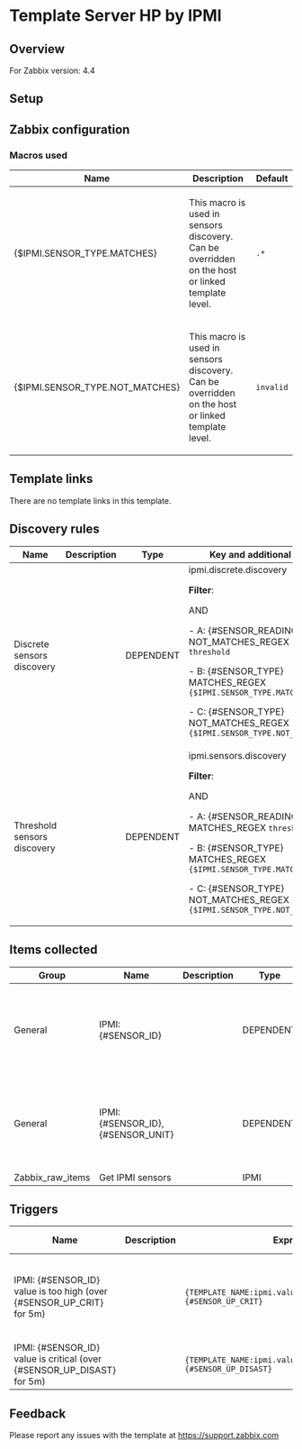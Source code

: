 
# Template Server HP by IPMI

## Overview

For Zabbix version: 4.4  

## Setup


## Zabbix configuration


### Macros used

|Name|Description|Default|
|----|-----------|-------|
|{$IPMI.SENSOR_TYPE.MATCHES}|<p>This macro is used in sensors discovery. Can be overridden on the host or linked template level.</p>|`.*`|
|{$IPMI.SENSOR_TYPE.NOT_MATCHES}|<p>This macro is used in sensors discovery. Can be overridden on the host or linked template level.</p>|`invalid`|

## Template links

There are no template links in this template.

## Discovery rules

|Name|Description|Type|Key and additional info|
|----|-----------|----|----|
|Discrete sensors discovery||DEPENDENT|ipmi.discrete.discovery<p>**Filter**:</p>AND <p>- A: {#SENSOR_READING_TYPE} NOT_MATCHES_REGEX `threshold`</p><p>- B: {#SENSOR_TYPE} MATCHES_REGEX `{$IPMI.SENSOR_TYPE.MATCHES}`</p><p>- C: {#SENSOR_TYPE} NOT_MATCHES_REGEX `{$IPMI.SENSOR_TYPE.NOT_MATCHES}`</p>|
|Threshold sensors discovery||DEPENDENT|ipmi.sensors.discovery<p>**Filter**:</p>AND <p>- A: {#SENSOR_READING_TYPE} MATCHES_REGEX `threshold`</p><p>- B: {#SENSOR_TYPE} MATCHES_REGEX `{$IPMI.SENSOR_TYPE.MATCHES}`</p><p>- C: {#SENSOR_TYPE} NOT_MATCHES_REGEX `{$IPMI.SENSOR_TYPE.NOT_MATCHES}`</p>|

## Items collected

|Group|Name|Description|Type|Key and additional info|
|-----|----|-----------|----|---------------------|
|General|IPMI: {#SENSOR_ID}||DEPENDENT|ipmi.state_text[{#SENSOR_ID}]<p>**Preprocessing**:</p><p>- JSONPATH: `$.[?(@.id=='{#SENSOR_ID}')].state.text.first()`</p><p>- DISCARD_UNCHANGED_HEARTBEAT: `1d`</p>|
|General|IPMI: {#SENSOR_ID}, {#SENSOR_UNIT}||DEPENDENT|ipmi.value[{#SENSOR_ID}]<p>**Preprocessing**:</p><p>- JSONPATH: `$.[?(@.id=='{#SENSOR_ID}')].value.first()`</p><p>- DISCARD_UNCHANGED_HEARTBEAT: `1h`</p>|
|Zabbix_raw_items|Get IPMI sensors||IPMI|ipmi.get|

## Triggers

|Name|Description|Expression|Severity|Dependencies and additional info|
|----|-----------|----|----|----|
|IPMI: {#SENSOR_ID} value is too high (over {#SENSOR_UP_CRIT} for 5m)||`{TEMPLATE_NAME:ipmi.value[{#SENSOR_ID}].min(5m)}>{#SENSOR_UP_CRIT}`|HIGH|<p>**Depends on**:</p><p>- IPMI: {#SENSOR_ID} value is critical (over {#SENSOR_UP_DISAST} for 5m)</p>|
|IPMI: {#SENSOR_ID} value is critical (over {#SENSOR_UP_DISAST} for 5m)||`{TEMPLATE_NAME:ipmi.value[{#SENSOR_ID}].min(5m)}>{#SENSOR_UP_DISAST}`|DISASTER||

## Feedback

Please report any issues with the template at https://support.zabbix.com

